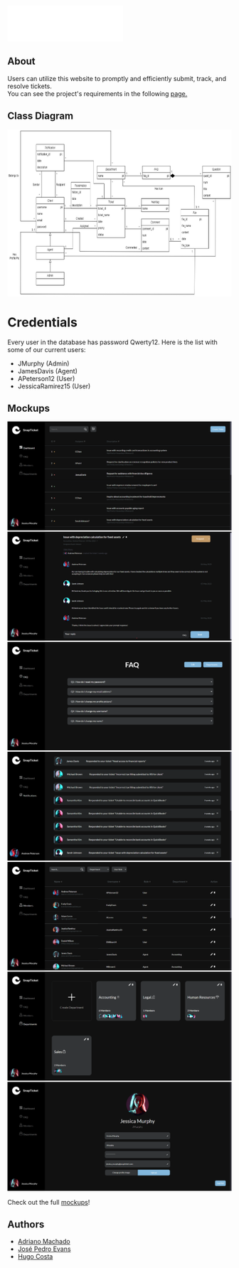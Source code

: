 <img src="docs\SnapTicket_logo.png" height="80">

## About
Users can utilize this website to promptly and efficiently submit, track, and resolve tickets. <br>
You can see the project's requirements in the following <a href="https://web.fe.up.pt/~arestivo/page/courses/ltw/project/">page.</a>

## Class Diagram
<img src="docs\Database_uml.jpg" height="375">

# Credentials
Every user in the database has password Qwerty12. Here is the list  with some of our current users:
- JMurphy (Admin)
- JamesDavis (Agent)
- APeterson12 (User)
- JessicaRamirez15 (User)

## Mockups
<img src="docs\Screenshot1.png"> 
<img src="docs\Screenshot2.png">
<img src="docs\Screenshot3.png">
<img src="docs\Screenshot4.png">
<img src="docs\Screenshot5.png">
<img src="docs\Screenshot6.png">
<img src="docs\Screenshot7.png">

Check out the full <a href="https://www.figma.com/file/uDBj08hPKx92RlbTRj0ScS/LTW---Ticket?node-id=0%3A1&t=4C9HZdWOnx5rpN5W-1">mockups</a>!

## Authors
- <a href="github.com/Adriano-7">Adriano Machado</a>
- <a href="github.com/Evans2424">José Pedro Evans</a>
- <a href="https://github.com/Hmgc2002">Hugo Costa</a>

